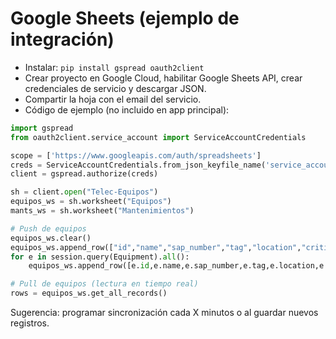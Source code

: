 
# Google Sheets (ejemplo de integración)

- Instalar: `pip install gspread oauth2client`
- Crear proyecto en Google Cloud, habilitar Google Sheets API, crear credenciales de servicio y descargar JSON.
- Compartir la hoja con el email del servicio.
- Código de ejemplo (no incluido en app principal):

```python
import gspread
from oauth2client.service_account import ServiceAccountCredentials

scope = ['https://www.googleapis.com/auth/spreadsheets']
creds = ServiceAccountCredentials.from_json_keyfile_name('service_account.json', scope)
client = gspread.authorize(creds)

sh = client.open("Telec-Equipos")
equipos_ws = sh.worksheet("Equipos")
mants_ws = sh.worksheet("Mantenimientos")

# Push de equipos
equipos_ws.clear()
equipos_ws.append_row(["id","name","sap_number","tag","location","criticality","status","description"])
for e in session.query(Equipment).all():
    equipos_ws.append_row([e.id,e.name,e.sap_number,e.tag,e.location,e.criticality,e.status,e.description or ""])

# Pull de equipos (lectura en tiempo real)
rows = equipos_ws.get_all_records()
```

Sugerencia: programar sincronización cada X minutos o al guardar nuevos registros.
